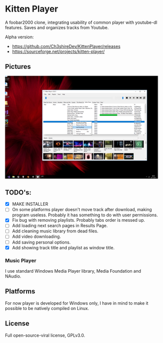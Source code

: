 ﻿# Kitten Player

A foobar2000 clone, integrating usability of common player with youtube-dl features. Saves and organizes tracks from Youtube.

Alpha version:
- https://github.com/Ch3shireDev/KittenPlayer/releases
- https://sourceforge.net/projects/kitten-player/

## Pictures

![](/pics/06.11.17.png)

## TODO's:

- [X] MAKE INSTALLER
- [ ] On some platforms player doesn't move track after download, making program useless. Probably it has something to do with user permissions.
- [x] Fix bug with removing playlists. Probably tabs order is messed up.
- [ ] Add loading next search pages in Results Page.
- [ ] Add cleaning music library from dead files.
- [ ] Add video downloading.
- [ ] Add saving personal options.
- [x] Add showing track title and playlist as window title.

### Music Player

I use standard Windows Media Player library, Media Foundation and NAudio.

## Platforms

For now player is developed for Windows only, I have in mind to make it possible to be natively compiled on Linux.

## License

Full open-source-viral license, GPLv3.0.
